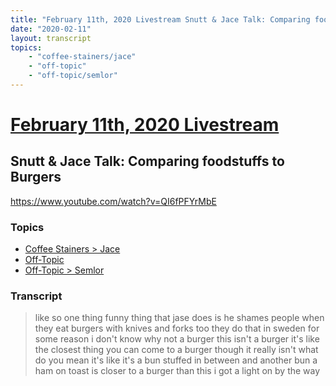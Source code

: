 ```yaml
---
title: "February 11th, 2020 Livestream Snutt & Jace Talk: Comparing foodstuffs to Burgers"
date: "2020-02-11"
layout: transcript
topics:
    - "coffee-stainers/jace"
    - "off-topic"
    - "off-topic/semlor"
---
```

# [February 11th, 2020 Livestream](../2020-02-11.md)
## Snutt & Jace Talk: Comparing foodstuffs to Burgers
https://www.youtube.com/watch?v=QI6fPFYrMbE

### Topics
* [Coffee Stainers > Jace](../topics/coffee-stainers/jace.md)
* [Off-Topic](../topics/off-topic.md)
* [Off-Topic > Semlor](../topics/off-topic/semlor.md)

### Transcript

> like so one thing funny thing that jase does is he shames people when they eat burgers with knives and forks too they do that in sweden for some reason i don't know why not a burger this isn't a burger it's like the closest thing you can come to a burger though it really isn't what do you mean it's like it's a bun stuffed in between and another bun a ham on toast is closer to a burger than this i got a light on by the way
